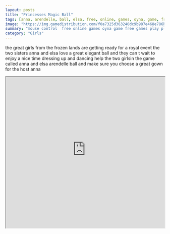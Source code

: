 ```yaml
---
layout: posts
title: "Princesses Magic Ball"
tags: [anna, arendelle, ball, elsa, free, online, games, oyna, game, free, games, play, play, games]
image: "https://img.gamedistribution.com/f0a7325d363240dc9b987e468e786b84.jpg"
summary: "mouse control  free online games oyna game free games play play games"
category: "Girls"
---
```


the great girls from the frozen lands are getting ready for a royal event the two sisters anna and elsa love a great elegant ball and they can t wait to enjoy a nice time dressing up and dancing help the two girlsin the game called anna and elsa arendelle ball and make sure you choose a great gown for the host anna

<iframe width="100%" height="480px;" src="https://html5.gamedistribution.com/f0a7325d363240dc9b987e468e786b84/"></iframe>